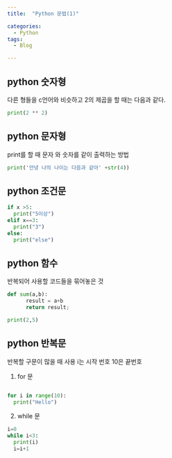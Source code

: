```yaml
---
title:  "Python 문법(1)"

categories:
  - Python
tags:
  - Blog

---
```


## python 숫자형

다른 형들을 c언어와 비슷하고 2의 제곱을 할 때는 다음과 같다.

```python
print(2 ** 2)
```

## python 문자형

print를 할 때 문자 와 숫자를 같이 출력하는 방법

```python
print('안녕 나의 나이는 다음과 같아' +str(4))
```

## python 조건문

```python
if x >5:
  print("5이상")
elif x==3:
  print("3")
else:
  print("else")
```


## python 함수

반복되어 사용할 코드들을 묶어놓은 것

```python
def sum(a,b):
      result = a+b
      return result;

print(2,5)

```

## python 반복문

반복할 구문이 많을 때 사용
i는 시작 번호 10은 끝번호

1. for 문

```python

for i in range(10):
  print("Hello")
```

2. while 문

```python
i=0
while i<3:
  print(i)
  i=i+1
```


